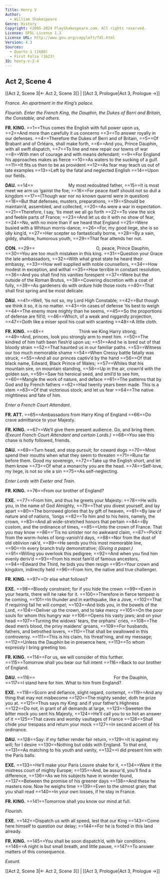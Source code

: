```yaml
---
Title: Henry V
Author: 
  - William Shakespeare
Genre: History
Copyright: ©2005-2024 PlayShakespeare.com. All rights reserved.
License: GFDL License 1.3
License URL: http://www.gnu.org/copyleft/fdl.html
Version: 4.3
Sources:
  - Quarto 1 (1600)
  - First Folio (1623)
ID: henry-v-2-4
---
```


## Act 2, Scene 4
[[Act 2, Scene 3|← Act 2, Scene 3]] | [[Act 3, Prologue|Act 3, Prologue →]]

*France. An apartment in the King’s palace.*

*Flourish. Enter the French King, the Dauphin, the Dukes of Berri and Britain, the Constable, and others.*

**FR. KING.**
==1==Thus comes the English with full power upon us,
==2==And more than carefully it us concerns
==3==To answer royally in our defenses.
==4==Therefore the Dukes of Berri and of Britain,
==5==Of Brabant and of Orléans, shall make forth,
==6==And you, Prince Dauphin, with all swift dispatch,
==7==To line and new repair our towns of war
==8==With men of courage and with means defendant;
==9==For England his approaches makes as fierce
==10==As waters to the sucking of a gulf.
==11==It fits us then to be as provident
==12==As fear may teach us out of late examples
==13==Left by the fatal and neglected English
==14==Upon our fields.

**DAU.**
==14==        My most redoubted father,
==15==It is most meet we arm us ’gainst the foe;
==16==For peace itself should not so dull a kingdom
==17==(Though war nor no known quarrel were in question) 
==18==But that defenses, musters, preparations,
==19==Should be maintain’d, assembled, and collected,
==20==As were a war in expectation.
==21==Therefore, I say, ’tis meet we all go forth
==22==To view the sick and feeble parts of France;
==23==And let us do it with no show of fear,
==24==No, with no more than if we heard that England
==25==Were busied with a Whitsun morris-dance;
==26==For, my good liege, she is so idly king’d,
==27==Her scepter so fantastically borne,
==28==By a vain, giddy, shallow, humorous youth,
==29==That fear attends her not.

**CON.**
==29==              O, peace, Prince Dauphin,
==30==You are too much mistaken in this king.
==31==Question your Grace the late ambassadors,
==32==With what great state he heard their embassy,
==33==How well supplied with noble counsellors,
==34==How modest in exception, and withal
==35==How terrible in constant resolution,
==36==And you shall find his vanities forespent
==37==Were but the outside of the Roman Brutus,
==38==Covering discretion with a coat of folly,
==39==As gardeners do with ordure hide those roots
==40==That shall first spring and be most delicate.

**DAU.**
==41==Well, ’tis not so, my Lord High Constable;
==42==But though we think it so, it is no matter.
==43==In cases of defense ’tis best to weigh
==44==The enemy more mighty than he seems,
==45==So the proportions of defense are fill’d;
==46==Which, of a weak and niggardly projection,
==47==Doth like a miser spoil his coat with scanting
==48==A little cloth.

**FR. KING.**
==48==        Think we King Harry strong;
==49==And, princes, look you strongly arm to meet him.
==50==The kindred of him hath been flesh’d upon us;
==51==And he is bred out of that bloody strain
==52==That haunted us in our familiar paths.
==53==Witness our too much memorable shame
==54==When Cressy battle fatally was struck,
==55==And all our princes captiv’d by the hand
==56==Of that black name, Edward, Black Prince of Wales;
==57==Whiles that his mountain sire, on mountain standing,
==58==Up in the air, crown’d with the golden sun,
==59==Saw his heroical seed, and smil’d to see him,
==60==Mangle the work of nature, and deface
==61==The patterns that by God and by French fathers
==62==Had twenty years been made. This is a stem
==63==Of that victorious stock; and let us fear
==64==The native mightiness and fate of him.

*Enter a French Court Attendant.*

**FR. ATT.**
==65==Ambassadors from Harry King of England
==66==Do crave admittance to your Majesty.

**FR. KING.**
==67==We’ll give them present audience. Go, and bring them.
*(Exeunt French Court Attendant and certain Lords.)*
==68==You see this chase is hotly followed, friends.

**DAU.**
==69==Turn head, and stop pursuit; for coward dogs
==70==Most spend their mouths when what they seem to threaten
==71==Runs far before them. Good my sovereign,
==72==Take up the English short, and let them know
==73==Of what a monarchy you are the head.
==74==Self-love, my liege, is not so vile a sin
==75==As self-neglecting.

*Enter Lords with Exeter and Train.*

**FR. KING.**
==76==From our brother of England?

**EXE.**
==77==From him, and thus he greets your Majesty:
==78==He wills you, in the name of God Almighty,
==79==That you divest yourself, and lay apart
==80==The borrowed glories that by gift of heaven,
==81==By law of nature and of nations, ’longs
==82==To him and to his heirs, namely, the crown,
==83==And all wide-stretched honors that pertain
==84==By custom, and the ordinance of times,
==85==Unto the crown of France. That you may know
==86==’Tis no sinister nor no awkward claim,
==87==Pick’d from the worm-holes of long-vanish’d days,
==88==Nor from the dust of old oblivion rak’d,
==89==He sends you this most memorable line,
==90==In every branch truly demonstrative;
*(Giving a paper.)*
==91==Willing you overlook this pedigree;
==92==And when you find him evenly deriv’d
==93==From his most fam’d of famous ancestors,
==94==Edward the Third, he bids you then resign
==95==Your crown and kingdom, indirectly held
==96==From him, the native and true challenger.

**FR. KING.**
==97==Or else what follows?

**EXE.**
==98==Bloody constraint; for if you hide the crown
==99==Even in your hearts, there will he rake for it.
==100==Therefore in fierce tempest is he coming,
==101==In thunder and in earthquake, like a Jove,
==102==That if requiring fail he will compel;
==103==And bids you, in the bowels of the Lord,
==104==Deliver up the crown, and to take mercy
==105==On the poor souls for whom this hungry war
==106==Opens his vasty jaws; and on your head
==107==Turning the widows’ tears, the orphans’ cries,
==108==The dead men’s blood, the privy maidens’ groans,
==109==For husbands, fathers, and betrothed lovers,
==110==That shall be swallowed in this controversy.
==111==This is his claim, his threat’ning, and my message;
==112==Unless the Dauphin be in presence here,
==113==To whom expressly I bring greeting too.

**FR. KING.**
==114==For us, we will consider of this further.
==115==Tomorrow shall you bear our full intent
==116==Back to our brother of England.

**DAU.**
==116==                  For the Dauphin,
==117==I stand here for him. What to him from England?

**EXE.**
==118==Scorn and defiance, slight regard, contempt,
==119==And any thing that may not misbecome
==120==The mighty sender, doth he prize you at.
==121==Thus says my King: and if your father’s Highness
==122==Do not, in grant of all demands at large,
==123==Sweeten the bitter mock you sent his Majesty,
==124==He’ll call you to so hot an answer of it
==125==That caves and womby vaultages of France
==126==Shall chide your trespass and return your mock
==127==In second accent of his ordinance.

**DAU.**
==128==Say: if my father render fair return,
==129==It is against my will; for I desire
==130==Nothing but odds with England. To that end,
==131==As matching to his youth and vanity,
==132==I did present him with the Paris balls.

**EXE.**
==133==He’ll make your Paris Louvre shake for it,
==134==Were it the mistress court of mighty Europe;
==135==And, be assur’d, you’ll find a difference,
==136==As we his subjects have in wonder found,
==137==Between the promise of his greener days
==138==And these he masters now. Now he weighs time
==139==Even to the utmost grain; that you shall read
==140==In your own losses, if he stay in France.

**FR. KING.**
==141==Tomorrow shall you know our mind at full.

*Flourish.*

**EXE.**
==142==Dispatch us with all speed, lest that our King
==143==Come here himself to question our delay;
==144==For he is footed in this land already.

**FR. KING.**
==145==You shall be soon dispatch’d, with fair conditions.
==146==A night is but small breath, and little pause,
==147==To answer matters of this consequence.

*Exeunt.*

[[Act 2, Scene 3|← Act 2, Scene 3]] | [[Act 3, Prologue|Act 3, Prologue →]]